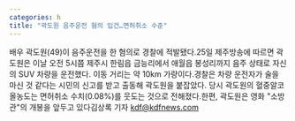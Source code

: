 ```yaml
---
categories: h
title: "곽도원 음주운전 혐의 입건…면허취소 수준"
---
```

배우 곽도원(49)이 음주운전을 한 혐의로 경찰에 적발됐다.25일 제주방송에 따르면 곽도원은 이날 오전 5시쯤 제주시 한림읍 금능리에서 애월읍 봉성리까지 음주 상태로 자신의 SUV 차량을 운전했다. 이동 거리는 약 10km 가량이다.경찰은 차량 운전자가 술을 마신 것 같다는 시민의 신고를 받고 출동해 곽도원을 붙잡았다. 당시 곽도원의 혈중알코올농도는 면허취소 수치(0.08%)를 웃도는 것으로 전해졌다.한편, 곽도원은 영화 "소방관"의 개봉을 앞두고 있다김상록 기자 kdf@kdfnews.com